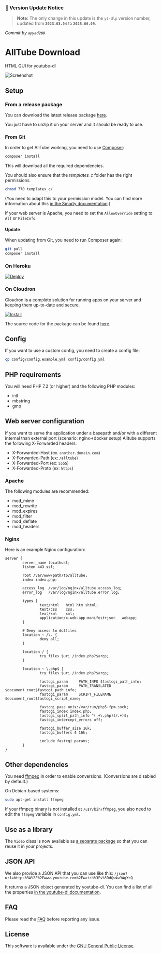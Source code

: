 ### 🔄 Version Update Notice

> **Note:** The only change in this update is the `yt-dlp` version number,  
> updated from **`2023.03.04`** to **`2025.06.09`**.

_Commit by `ayyad200`_

# AllTube Download

HTML GUI for youtube-dl

![Screenshot](img/screenshot.png "AllTube GUI screenshot")

## Setup

### From a release package

You can download the latest release package [here](https://github.com/Rudloff/alltube/releases).

You just have to unzip it on your server and it should be ready to use.

### From Git

In order to get AllTube working,
you need to use [Composer](https://getcomposer.org/):

```bash
composer install
```

This will download all the required dependencies.

You should also ensure that the *templates_c* folder has the right permissions:

```bash
chmod 770 templates_c/
```

(You need to adapt this to your permission model.
You can find more information about this [in the Smarty documentation](https://www.smarty.net/docsv2/en/installing.smarty.basic.tpl#id2778738).)

If your web server is Apache,
you need to set the `AllowOverride` setting to `All` or `FileInfo`.

#### Update

When updating from Git, you need to run Composer again:

```bash
git pull
composer install
```

### On Heroku

[![Deploy](https://www.herokucdn.com/deploy/button.svg)](https://heroku.com/deploy)

### On Cloudron

Cloudron is a complete solution for running apps on your server and keeping them up-to-date and secure.

[![Install](https://cloudron.io/img/button.svg)](https://cloudron.io/store/net.alltubedownload.cloudronapp.html)

The source code for the package can be found [here](https://git.cloudron.io/cloudron/alltube-app).

## Config

If you want to use a custom config, you need to create a config file:

```bash
cp config/config.example.yml config/config.yml
```

## PHP requirements

You will need PHP 7.2 (or higher) and the following PHP modules:

* intl
* mbstring
* gmp

## Web server configuration

If you want to serve the application under a basepath and/or with a different internal than external port (scenario: nginx->docker setup) Alltube supports the following X-Forwarded headers:

* X-Forwarded-Host (ex. `another.domain.com`)
* X-Forwarded-Path (ex: `/alltube`)
* X-Forwarded-Port (ex: `5555`)
* X-Forwarded-Proto (ex: `https`)

### Apache

The following modules are recommended:

* mod_mime
* mod_rewrite
* mod_expires
* mod_filter
* mod_deflate
* mod_headers

### Nginx

Here is an example Nginx configuration:

```nginx
server {
        server_name localhost;
        listen 443 ssl;

        root /var/www/path/to/alltube;
        index index.php;

        access_log  /var/log/nginx/alltube.access.log;
        error_log   /var/log/nginx/alltube.error.log;

        types {
                text/html   html htm shtml;
                text/css    css;
                text/xml    xml;
                application/x-web-app-manifest+json   webapp;
        }

        # Deny access to dotfiles
        location ~ /\. {
                deny all;
        }

        location / {
                try_files $uri /index.php?$args;
        }

        location ~ \.php$ {
                try_files $uri /index.php?$args;

                fastcgi_param     PATH_INFO $fastcgi_path_info;
                fastcgi_param     PATH_TRANSLATED $document_root$fastcgi_path_info;
                fastcgi_param     SCRIPT_FILENAME $document_root$fastcgi_script_name;

                fastcgi_pass unix:/var/run/php5-fpm.sock;
                fastcgi_index index.php;
                fastcgi_split_path_info ^(.+\.php)(/.+)$;
                fastcgi_intercept_errors off;

                fastcgi_buffer_size 16k;
                fastcgi_buffers 4 16k;

                include fastcgi_params;
        }
}
```

## Other dependencies

You need [ffmpeg](https://ffmpeg.org/)
in order to enable conversions.
(Conversions are disabled by default.)

On Debian-based systems:

```bash
sudo apt-get install ffmpeg
```

If your ffmpeg binary is not installed at `/usr/bin/ffmpeg`, you also need to edit the `ffmpeg` variable in `config.yml`.

## Use as a library

The `Video` class is now available as [a separate package](https://packagist.org/packages/rudloff/alltube-library)
so that you can reuse it in your projects.

## JSON API

We also provide a JSON API that you can use like this:
`/json?url=https%3A%2F%2Fwww.youtube.com%2Fwatch%3Fv%3DdQw4w9WgXcQ`

It returns a JSON object generated by youtube-dl.
You can find a list of all the properties [in the youtube-dl documentation](https://github.com/ytdl-org/youtube-dl#output-template).

## FAQ

Please read the [FAQ](resources/FAQ.md) before reporting any issue.

## License

This software is available under the [GNU General Public License](http://www.gnu.org/licenses/gpl.html).
